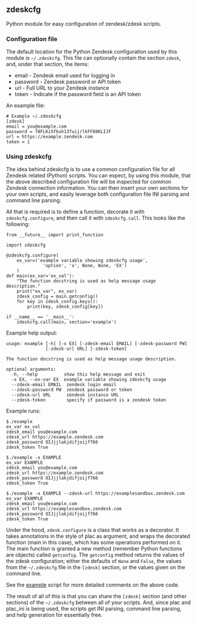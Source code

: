 ## zdeskcfg

Python module for easy configuration of zendesk/zdesk scripts.

### Configuration file

The default location for the Python Zendesk configuration used by this module
is `~/.zdeskcfg`. This file can optionally contain the section `zdesk`, and,
under that section, the items:

* email - Zendesk email used for logging in
* password - Zendesk password or API token
* url - Full URL to your Zendesk instance
* token - Indicate if the password field is an API token

An example file:

    # Example ~/.zdeskcfg
    [zdesk]
    email = you@example.com
    password = 78FLKihfkuh137uijrlkFF88KLIJF
    url = https://example.zendesk.com
    token = 1

### Using zdeskcfg

The idea behind zdeskcfg is to use a common configuration file for all Zendesk
related (Python) scripts. You can expect, by using this module, that the above
described configuration file will be inspected for common Zendesk connection
information. You can then insert your own sections for your own scripts, and
easily leverage both configuration file INI parsing and command line parsing.

All that is required is to define a function, decorate it with
`zdeskcfg.configure`,  and then call it with `zdeskcfg.call`. This looks like
the following:

    from __future__ import print_function

    import zdeskcfg

    @zdeskcfg.configure(
        ex_var=('example variable showing zdeskcfg usage',
                  'option', 'x', None, None, 'EX')
        )
    def main(ex_var='ex_val'):
        "The function docstring is used as help message usage description."
        print("ex_var", ex_var)
        zdesk_config = main.getconfig()
        for key in zdesk_config.keys():
            print(key, zdesk_config[key])

    if __name__ == '__main__':
        zdeskcfg.call(main, section='example')

Example help output:

    usage: example [-h] [-x EX] [-zdesk-email EMAIL] [-zdesk-password PW]
                   [-zdesk-url URL] [-zdesk-token]

    The function docstring is used as help message usage description.

    optional arguments:
      -h, --help          show this help message and exit
      -x EX, --ex-var EX  example variable showing zdeskcfg usage
      --zdesk-email EMAIL  zendesk login email
      --zdesk-password PW  zendesk password or token
      --zdesk-url URL      zendesk instance URL
      --zdesk-token        specify if password is a zendesk token

Example runs:

    $./example
    ex_var ex_val
    zdesk_email you@example.com
    zdesk_url https://example.zendesk.com
    zdesk_password OIJjjlakjdifjoijf766
    zdesk_token True

    $./example -x EXAMPLE
    ex_var EXAMPLE
    zdesk_email you@example.com
    zdesk_url https://example.zendesk.com
    zdesk_password OIJjjlakjdifjoijf766
    zdesk_token True

    $./example -x EXAMPLE --zdesk-url https://examplesandbox.zendesk.com
    ex_var EXAMPLE
    zdesk_email you@example.com
    zdesk_url https://examplesandbox.zendesk.com
    zdesk_password OIJjjlakjdifjoijf766
    zdesk_token True


Under the hood, `zdesk.configure` is a class that works as a decorator. It
takes annotations in the style of plac as argument, and wraps the decorated
function (main in this case), which has some operations performed on it. The
main function is granted a new method (remember Python functions are objects)
called `getconfig`. The `getconfig` method returns the values of the zdesk
configuration; either the defaults of `None` and `False`, the values from the
`~/.zdeskcfg` file in the `[zdesk]` section, or the values given on the command
line.

See the [example](https://github.com/fprimex/zdeskcfg/blob/master/example)
script for more detailed comments on the above code.

The result of all of this is that you can share the `[zdesk]` section (and
other sections) of the `~/.zdeskcfg` between all of your scripts. And, since
plac and plac\_ini is being used, the scripts get INI parsing, command line
parsing, and help generation for essentially free.

